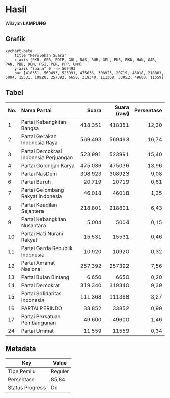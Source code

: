 # Hasil

Wilayah **LAMPUNG**

## Grafik

```mermaid
xychart-beta
    title "Perolehan Suara"
    x-axis [PKB, GER, PDIP, GOL, NAS, BUR, GEL, PKS, PKN, HAN, GAR, PAN, PBB, DEM, PSI, PER, PPP, UMM]
    y-axis "Suara" 0 --> 569493
    bar [418351, 569493, 523991, 475036, 308923, 20719, 46018, 218801, 5004, 15531, 10920, 257392, 6650, 319340, 111368, 33852, 49600, 11559]
```

## Tabel

| No. | Nama Partai                           | Suara   | Suara (raw) | Persentase |
|:--- |:------------------------------------- | -------:| -----------:| ----------:|
| 1   | Partai Kebangkitan Bangsa             | 418.351 | 418351      | 12,30      |
| 2   | Partai Gerakan Indonesia Raya         | 569.493 | 569493      | 16,74      |
| 3   | Partai Demokrasi Indonesia Perjuangan | 523.991 | 523991      | 15,40      |
| 4   | Partai Golongan Karya                 | 475.036 | 475036      | 13,96      |
| 5   | Partai NasDem                         | 308.923 | 308923      | 9,08       |
| 6   | Partai Buruh                          | 20.719  | 20719       | 0,61       |
| 7   | Partai Gelombang Rakyat Indonesia     | 46.018  | 46018       | 1,35       |
| 8   | Partai Keadilan Sejahtera             | 218.801 | 218801      | 6,43       |
| 9   | Partai Kebangkitan Nusantara          | 5.004   | 5004        | 0,15       |
| 10  | Partai Hati Nurani Rakyat             | 15.531  | 15531       | 0,46       |
| 11  | Partai Garda Republik Indonesia       | 10.920  | 10920       | 0,32       |
| 12  | Partai Amanat Nasional                | 257.392 | 257392      | 7,56       |
| 13  | Partai Bulan Bintang                  | 6.650   | 6650        | 0,20       |
| 14  | Partai Demokrat                       | 319.340 | 319340      | 9,39       |
| 15  | Partai Solidaritas Indonesia          | 111.368 | 111368      | 3,27       |
| 16  | PARTAI PERINDO                        | 33.852  | 33852       | 0,99       |
| 17  | Partai Persatuan Pembangunan          | 49.600  | 49600       | 1,46       |
| 24  | Partai Ummat                          | 11.559  | 11559       | 0,34       |


## Metadata

| Key             | Value   |
| --------------- | ------- |
| Tipe Pemilu     | Reguler |
| Persentase      | 85,84   |
| Status Progress | On      |



